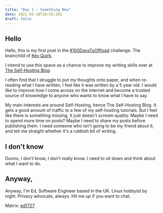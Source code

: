 ```yaml
---
title: "Day 1 - Something New"
date: 2021-03-18T10:55:26Z
draft: false
---
```


## Hello

Hello, this is my first post in the [#100DaysToOffload](https://100daystooffload.com) challenge. The brainchild of [Kev Quirk](https://kevq.uk).

I intend to use this space as a chance to improve my writing skills over at [The Self-Hosting Blog](https://theselfhostingblog.com).

I often find that I struggle to put my thoughts onto paper, and when re-reading what I have written, I feel like it was written by a 5 year old. I would like to improve how I come across on the internet and become a trusted source of knowledge to anyone who wants to know what I have to say.

My main interests are around Self-Hosting, hence The Self-Hosting Blog. It gets a good amount of traffic to a few of my self-hosting tutorials. But I feel like there is something missing, It just doesn't *scream* quality. Maybe I need to spend more time on posts? Maybe I need to share my posts before publishing them. I need someone who isn't going to be my friend about it, and tell me straight whether it's a rubbish bit of writing.

## I don't know

Dunno, I don't know, I don't really know. I need to sit down and think about what I want to do.

## Anyway,

Anyway, I'm Ed, Software Engineer based in the UK. Linux hobbyist by night. Privacy advocate, always. Hit me up if you want to chat.

Matrix: [ed1727](https://matrix.to/#/@ed1727:matrix.org)
